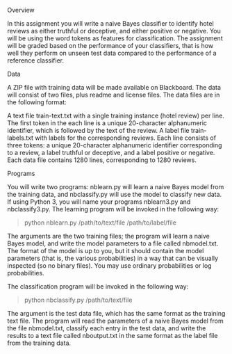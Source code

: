 Overview

In this assignment you will write a naive Bayes classifier to identify hotel reviews as either truthful or deceptive, and either positive or negative. You will be using the word tokens as features for classification. The assignment will be graded based on the performance of your classifiers, that is how well they perform on unseen test data compared to the performance of a reference classifier.

Data

A ZIP file with training data will be made available on Blackboard. The data will consist of two files, plus readme and license files. The data files are in the following format:

A text file train-text.txt with a single training instance (hotel review) per line. The first token in the each line is a unique 20-character alphanumeric identifier, which is followed by the text of the review.
A label file train-labels.txt with labels for the corresponding reviews. Each line consists of three tokens: a unique 20-character alphanumeric identifier corresponding to a review, a label truthful or deceptive, and a label positive or negative.
Each data file contains 1280 lines, corresponding to 1280 reviews.

Programs

You will write two programs: nblearn.py will learn a naive Bayes model from the training data, and nbclassify.py will use the model to classify new data. If using Python 3, you will name your programs nblearn3.py and nbclassify3.py. The learning program will be invoked in the following way:

> python nblearn.py /path/to/text/file /path/to/label/file

The arguments are the two training files; the program will learn a naive Bayes model, and write the model parameters to a file called nbmodel.txt. The format of the model is up to you, but it should contain the model parameters (that is, the various probabilities) in a way that can be visually inspected (so no binary files). You may use ordinary probabilities or log probabilities.

The classification program will be invoked in the following way:

> python nbclassify.py /path/to/text/file

The argument is the test data file, which has the same format as the training text file. The program will read the parameters of a naive Bayes model from the file nbmodel.txt, classify each entry in the test data, and write the results to a text file called nboutput.txt in the same format as the label file from the training data.

